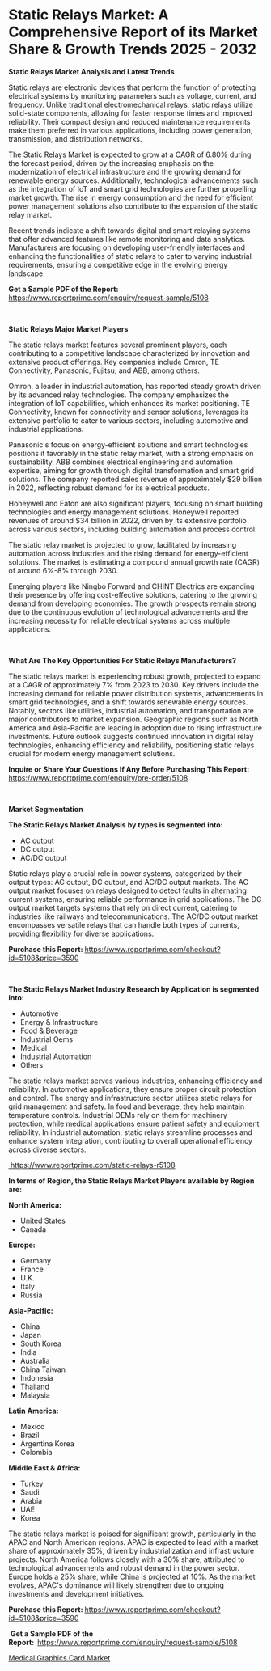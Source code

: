 <p><h1>Static Relays Market: A Comprehensive Report of its Market Share & Growth Trends 2025 - 2032</h1></p><p><strong>Static Relays Market Analysis and Latest Trends</strong></p>
<p><p>Static relays are electronic devices that perform the function of protecting electrical systems by monitoring parameters such as voltage, current, and frequency. Unlike traditional electromechanical relays, static relays utilize solid-state components, allowing for faster response times and improved reliability. Their compact design and reduced maintenance requirements make them preferred in various applications, including power generation, transmission, and distribution networks.</p><p>The Static Relays Market is expected to grow at a CAGR of 6.80% during the forecast period, driven by the increasing emphasis on the modernization of electrical infrastructure and the growing demand for renewable energy sources. Additionally, technological advancements such as the integration of IoT and smart grid technologies are further propelling market growth. The rise in energy consumption and the need for efficient power management solutions also contribute to the expansion of the static relay market.</p><p>Recent trends indicate a shift towards digital and smart relaying systems that offer advanced features like remote monitoring and data analytics. Manufacturers are focusing on developing user-friendly interfaces and enhancing the functionalities of static relays to cater to varying industrial requirements, ensuring a competitive edge in the evolving energy landscape.</p></p>
<p><strong>Get a Sample PDF of the Report:&nbsp;</strong> <a href="https://www.reportprime.com/enquiry/request-sample/5108?utm_campaign=3091&utm_medium=2&utm_source=Github&utm_content=ia&utm_term=24032025&utm_id=static-relays">https://www.reportprime.com/enquiry/request-sample/5108</a></p>
<p>&nbsp;</p>
<p><strong>Static Relays Major Market Players</strong></p>
<p><p>The static relays market features several prominent players, each contributing to a competitive landscape characterized by innovation and extensive product offerings. Key companies include Omron, TE Connectivity, Panasonic, Fujitsu, and ABB, among others. </p><p>Omron, a leader in industrial automation, has reported steady growth driven by its advanced relay technologies. The company emphasizes the integration of IoT capabilities, which enhances its market positioning. TE Connectivity, known for connectivity and sensor solutions, leverages its extensive portfolio to cater to various sectors, including automotive and industrial applications.</p><p>Panasonic's focus on energy-efficient solutions and smart technologies positions it favorably in the static relay market, with a strong emphasis on sustainability. ABB combines electrical engineering and automation expertise, aiming for growth through digital transformation and smart grid solutions. The company reported sales revenue of approximately $29 billion in 2022, reflecting robust demand for its electrical products.</p><p>Honeywell and Eaton are also significant players, focusing on smart building technologies and energy management solutions. Honeywell reported revenues of around $34 billion in 2022, driven by its extensive portfolio across various sectors, including building automation and process control.</p><p>The static relay market is projected to grow, facilitated by increasing automation across industries and the rising demand for energy-efficient solutions. The market is estimating a compound annual growth rate (CAGR) of around 6%-8% through 2030. </p><p>Emerging players like Ningbo Forward and CHINT Electrics are expanding their presence by offering cost-effective solutions, catering to the growing demand from developing economies. The growth prospects remain strong due to the continuous evolution of technological advancements and the increasing necessity for reliable electrical systems across multiple applications.</p></p>
<p>&nbsp;</p>
<p><strong>What Are The Key Opportunities For Static Relays Manufacturers?</strong></p>
<p><p>The static relays market is experiencing robust growth, projected to expand at a CAGR of approximately 7% from 2023 to 2030. Key drivers include the increasing demand for reliable power distribution systems, advancements in smart grid technologies, and a shift towards renewable energy sources. Notably, sectors like utilities, industrial automation, and transportation are major contributors to market expansion. Geographic regions such as North America and Asia-Pacific are leading in adoption due to rising infrastructure investments. Future outlook suggests continued innovation in digital relay technologies, enhancing efficiency and reliability, positioning static relays crucial for modern energy management solutions.</p></p>
<p><strong>Inquire or Share Your Questions If Any Before Purchasing This Report:</strong> <a href="https://www.reportprime.com/enquiry/pre-order/5108?utm_campaign=3091&utm_medium=2&utm_source=Github&utm_content=ia&utm_term=24032025&utm_id=static-relays">https://www.reportprime.com/enquiry/pre-order/5108</a></p>
<p>&nbsp;</p>
<p><strong>Market Segmentation</strong></p>
<p><strong>The Static Relays Market Analysis by types is segmented into:</strong></p>
<p><ul><li>AC output</li><li>DC output</li><li>AC/DC output</li></ul></p>
<p><p>Static relays play a crucial role in power systems, categorized by their output types: AC output, DC output, and AC/DC output markets. The AC output market focuses on relays designed to detect faults in alternating current systems, ensuring reliable performance in grid applications. The DC output market targets systems that rely on direct current, catering to industries like railways and telecommunications. The AC/DC output market encompasses versatile relays that can handle both types of currents, providing flexibility for diverse applications.</p></p>
<p><strong>Purchase this Report:&nbsp;</strong><a href="https://www.reportprime.com/checkout?id=5108&price=3590&utm_campaign=3091&utm_medium=2&utm_source=Github&utm_content=ia&utm_term=24032025&utm_id=static-relays">https://www.reportprime.com/checkout?id=5108&price=3590</a></p>
<p>&nbsp;</p>
<p><strong>The Static Relays Market Industry Research by Application is segmented into:</strong></p>
<p><ul><li>Automotive</li><li>Energy & Infrastructure</li><li>Food & Beverage</li><li>Industrial Oems</li><li>Medical</li><li>Industrial Automation</li><li>Others</li></ul></p>
<p><p>The static relays market serves various industries, enhancing efficiency and reliability. In automotive applications, they ensure proper circuit protection and control. The energy and infrastructure sector utilizes static relays for grid management and safety. In food and beverage, they help maintain temperature controls. Industrial OEMs rely on them for machinery protection, while medical applications ensure patient safety and equipment reliability. In industrial automation, static relays streamline processes and enhance system integration, contributing to overall operational efficiency across diverse sectors.</p></p>
<p><a href="https://www.reportprime.com/static-relays-r5108?utm_campaign=3091&utm_medium=2&utm_source=Github&utm_content=ia&utm_term=24032025&utm_id=static-relays">&nbsp;https://www.reportprime.com/static-relays-r5108</a></p>
<p><strong>In terms of Region, the Static Relays Market Players available by Region are:</strong></p>
<p>
    <p> <strong> North America: </strong>
        <ul>
            <li>United States</li>
            <li>Canada</li>
        </ul>
        </p> 
    <p> <strong> Europe: </strong>
        <ul>
            <li>Germany</li>
            <li>France</li>
            <li>U.K.</li>
            <li>Italy</li>
            <li>Russia</li>
        </ul>
        </p> 
    <p> <strong> Asia-Pacific: </strong>
        <ul>
            <li>China</li>
            <li>Japan</li>
            <li>South Korea</li>
            <li>India</li>
            <li>Australia</li>
            <li>China Taiwan</li>
            <li>Indonesia</li>
            <li>Thailand</li>
            <li>Malaysia</li>
        </ul>
        </p> 
    <p> <strong> Latin America: </strong>
        <ul>
            <li>Mexico</li>
            <li>Brazil</li>
            <li>Argentina Korea</li>
            <li>Colombia</li>
        </ul>
        </p> 
    <p> <strong> Middle East & Africa: </strong>
        <ul>
            <li>Turkey</li>
            <li>Saudi</li>
            <li>Arabia</li>
            <li>UAE</li>
            <li>Korea</li>
        </ul>
    </p>
    </p>
<p><p>The static relays market is poised for significant growth, particularly in the APAC and North American regions. APAC is expected to lead with a market share of approximately 35%, driven by industrialization and infrastructure projects. North America follows closely with a 30% share, attributed to technological advancements and robust demand in the power sector. Europe holds a 25% share, while China is projected at 10%. As the market evolves, APAC's dominance will likely strengthen due to ongoing investments and development initiatives.</p></p>
<p><strong>Purchase this Report: </strong><a href="https://www.reportprime.com/checkout?id=5108&price=3590&utm_campaign=3091&utm_medium=2&utm_source=Github&utm_content=ia&utm_term=24032025&utm_id=static-relays">https://www.reportprime.com/checkout?id=5108&price=3590</a></p>
<p>&nbsp;<strong>Get a Sample PDF of the Report:&nbsp;&nbsp;</strong><a href="https://www.reportprime.com/enquiry/request-sample/5108?utm_campaign=3091&utm_medium=2&utm_source=Github&utm_content=ia&utm_term=24032025&utm_id=static-relays">https://www.reportprime.com/enquiry/request-sample/5108</a></p>
<p><strong></strong></p>
<p><p><a href="https://github.com/ugurgyuri/Market-Research-Report-List-1/blob/main/medical-graphics-card-market.md?utm_campaign=3091&utm_medium=2&utm_source=Github&utm_content=ia&utm_term=24032025&utm_id=static-relays">Medical Graphics Card Market</a></p></p>